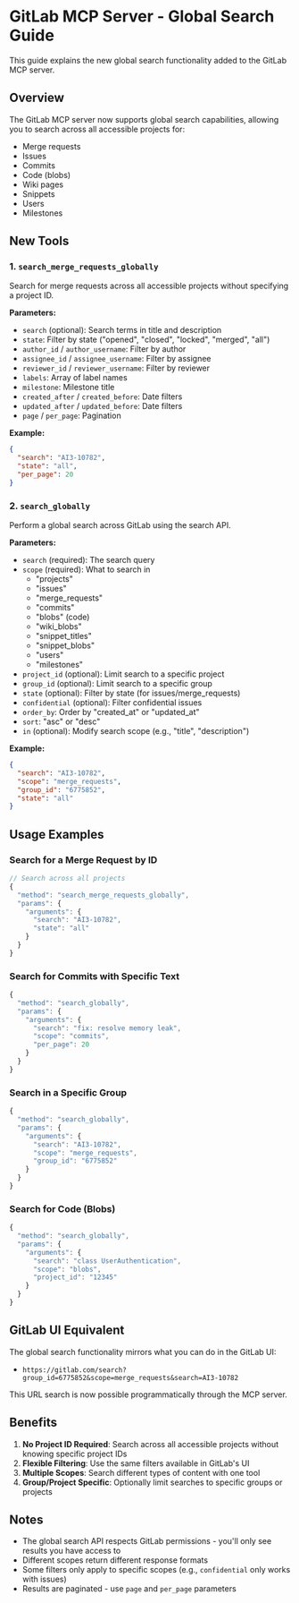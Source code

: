 # GitLab MCP Server - Global Search Guide

This guide explains the new global search functionality added to the GitLab MCP server.

## Overview

The GitLab MCP server now supports global search capabilities, allowing you to search across all accessible projects for:
- Merge requests
- Issues
- Commits
- Code (blobs)
- Wiki pages
- Snippets
- Users
- Milestones

## New Tools

### 1. `search_merge_requests_globally`

Search for merge requests across all accessible projects without specifying a project ID.

**Parameters:**
- `search` (optional): Search terms in title and description
- `state`: Filter by state ("opened", "closed", "locked", "merged", "all")
- `author_id` / `author_username`: Filter by author
- `assignee_id` / `assignee_username`: Filter by assignee
- `reviewer_id` / `reviewer_username`: Filter by reviewer
- `labels`: Array of label names
- `milestone`: Milestone title
- `created_after` / `created_before`: Date filters
- `updated_after` / `updated_before`: Date filters
- `page` / `per_page`: Pagination

**Example:**
```json
{
  "search": "AI3-10782",
  "state": "all",
  "per_page": 20
}
```

### 2. `search_globally`

Perform a global search across GitLab using the search API.

**Parameters:**
- `search` (required): The search query
- `scope` (required): What to search in
  - "projects"
  - "issues"
  - "merge_requests"
  - "commits"
  - "blobs" (code)
  - "wiki_blobs"
  - "snippet_titles"
  - "snippet_blobs"
  - "users"
  - "milestones"
- `project_id` (optional): Limit search to a specific project
- `group_id` (optional): Limit search to a specific group
- `state` (optional): Filter by state (for issues/merge_requests)
- `confidential` (optional): Filter confidential issues
- `order_by`: Order by "created_at" or "updated_at"
- `sort`: "asc" or "desc"
- `in` (optional): Modify search scope (e.g., "title", "description")

**Example:**
```json
{
  "search": "AI3-10782",
  "scope": "merge_requests",
  "group_id": "6775852",
  "state": "all"
}
```

## Usage Examples

### Search for a Merge Request by ID
```javascript
// Search across all projects
{
  "method": "search_merge_requests_globally",
  "params": {
    "arguments": {
      "search": "AI3-10782",
      "state": "all"
    }
  }
}
```

### Search for Commits with Specific Text
```javascript
{
  "method": "search_globally",
  "params": {
    "arguments": {
      "search": "fix: resolve memory leak",
      "scope": "commits",
      "per_page": 20
    }
  }
}
```

### Search in a Specific Group
```javascript
{
  "method": "search_globally",
  "params": {
    "arguments": {
      "search": "AI3-10782",
      "scope": "merge_requests",
      "group_id": "6775852"
    }
  }
}
```

### Search for Code (Blobs)
```javascript
{
  "method": "search_globally",
  "params": {
    "arguments": {
      "search": "class UserAuthentication",
      "scope": "blobs",
      "project_id": "12345"
    }
  }
}
```

## GitLab UI Equivalent

The global search functionality mirrors what you can do in the GitLab UI:
- `https://gitlab.com/search?group_id=6775852&scope=merge_requests&search=AI3-10782`

This URL search is now possible programmatically through the MCP server.

## Benefits

1. **No Project ID Required**: Search across all accessible projects without knowing specific project IDs
2. **Flexible Filtering**: Use the same filters available in GitLab's UI
3. **Multiple Scopes**: Search different types of content with one tool
4. **Group/Project Specific**: Optionally limit searches to specific groups or projects

## Notes

- The global search API respects GitLab permissions - you'll only see results you have access to
- Different scopes return different response formats
- Some filters only apply to specific scopes (e.g., `confidential` only works with issues)
- Results are paginated - use `page` and `per_page` parameters